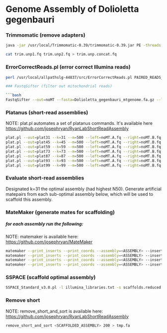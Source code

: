 # Genome Assembly of Dolioletta gegenbauri

### Trimmomatic (remove adapters)

```bash
java -jar /usr/local/Trimmomatic-0.39/trimmomatic-0.39.jar PE -threads 45 -phred33 R1.fq R2.fq trim.R1.fq trim.unp1.fq trim.R2.fq trim.unp2.fq ILLUMINACLIP:TruSeq3PE_plus_adapters_from_fastqc.fa:2:30:10 LEADING:3 TRAILING:3 SLIDINGWINDOW:4:15 MINLEN:36
```

```bash
cat trim.unp1.fq trim.unp2.fq > trim.unp.concat.fq
```

### ErrorCorrectReads.pl (error correct Illumina reads)

```bash
perl /usr/local/allpathslg-44837/src/ErrorCorrectReads.pl PAIRED_READS_A_IN=trim.R1.fq PAIRED_READS_B_IN=trim.R2.fq UNPAIRED_READS_IN=trim.unp.concat.fq PAIRED_SEP=100 PHRED_ENCODING=33 READS_OUT=Dgeg

### FastqSifter (filter out mitochondrial reads)

```bash
FastqSifter --out=noMT --fasta=Dolioletta_gegenbauri_mtgenome.fa.gz --left=Dgeg.A.fq --right=Dgeg.B.fq --ump =Dgeg.unp.fq
```

### Platanus (short-read assemblies)

NOTE: plat.pl automates a set of platanus commands. It's available here https://github.com/josephryan/RyanLabShortReadAssembly
 
```bash
plat.pl --out=plat31 --k=31 --m=500 --left=noMT.A.fq --right=noMT.B.fq --unp=noMT.unp.fq
plat.pl --out=plat45 --k=45 --m=500 --left=noMT.A.fq --right=noMT.B.fq --unp=noMT.unp.fq
plat.pl --out=plat59 --k=59 --m=500 --left=noMT.A.fq --right=noMT.B.fq --unp=noMT.unp.fq
plat.pl --out=plat73 --k=73 --m=500 --left=noMT.A.fq --right=noMT.B.fq --unp=noMT.unp.fq
plat.pl --out=plat87 --k=87 --m=500 --left=noMT.A.fq --right=noMT.B.fq --unp=noMT.unp.fq
plat.pl --out=plat93 --k=93 --m=500 --left=noMT.A.fq --right=noMT.B.fq --unp=noMT.unp.fq
plat.pl --out=plat99 --k=99 --m=500 --left=noMT.A.fq --right=noMT.B.fq --unp=noMT.unp.fq
```

### Evaluate short-read assemblies

Designated k=31 the optimal assembly (had highest N50). Generate artificial matepairs from each sub-optimal assembly below, which will be used to scaffold this assembly.

### MateMaker (generate mates for scaffolding)

##### for each assembly run the following:

NOTE: matemaker is available here: https://github.com/josephryan/MateMaker

```bash
matemaker --print_inserts --print_coords --assembly=<ASSEMBLY> --insertsize=2000 --out=<NAME>.2k
matemaker --print_inserts --print_coords --assembly=<ASSEMBLY> --insertsize=5000 --out=<NAME>.5k
matemaker --print_inserts --print_coords --assembly=<ASSEMBLY> --insertsize=10000 --out=<NAME>.10k
matemaker --print_inserts --print_coords --assembly=<ASSEMBLY> --insertsize=20000 --out=<NAME>.20k
```

### SSPACE (scaffold optimal assembly)

```bash
SSPACE_Standard_v3.0.pl -l illumina_libraries.txt -s scaffolds.reduced.fa -T 48 -k 5 -a 0.7 -x 0 -b Doli_scf
```

### Remove short 

NOTE: remove_short_and_sort is available here: https://github.com/josephryan/RyanLabShortReadAssembly

```bash
remove_short_and_sort <SCAFFOLDED_ASSEMBLY> 200 > tmp.fa
```


